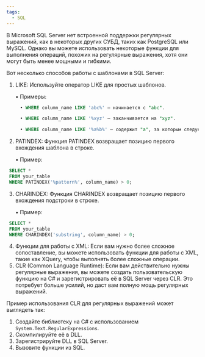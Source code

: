 ```yaml
---
tags:
  - SQL
---
```


В Microsoft SQL Server нет встроенной поддержки регулярных выражений, как в некоторых других СУБД, таких как PostgreSQL или MySQL. Однако вы можете использовать некоторые функции для выполнения операций, похожих на регулярные выражения, хотя они могут быть менее мощными и гибкими.

Вот несколько способов работы с шаблонами в SQL Server:

1. LIKE: Используйте оператор LIKE для простых шаблонов.

   • Примеры:
```sql
     • WHERE column_name LIKE 'abc%' — начинается с "abc".

     • WHERE column_name LIKE '%xyz' — заканчивается на "xyz".

     • WHERE column_name LIKE '%a%b%' — содержит "a", за которым следует "b".
```

2. PATINDEX: Функция PATINDEX возвращает позицию первого вхождения шаблона в строке.

   • Пример:
     
```sql
 SELECT *
 FROM your_table
 WHERE PATINDEX('%pattern%', column_name) > 0;
```

3. CHARINDEX: Функция CHARINDEX возвращает позицию первого вхождения подстроки в строке.

   • Пример:
     
```sql
 SELECT *
 FROM your_table
 WHERE CHARINDEX('substring', column_name) > 0;
```


4. Функции для работы с XML: Если вам нужно более сложное сопоставление, вы можете использовать функции для работы с XML, такие как XQuery, чтобы выполнять более сложные операции.
5. CLR (Common Language Runtime): Если вам действительно нужны регулярные выражения, вы можете создать пользовательскую функцию на C# и зарегистрировать её в SQL Server через CLR. Это потребует больше усилий, но даст вам полную мощь регулярных выражений.

Пример использования CLR для регулярных выражений может выглядеть так:
1. Создайте библиотеку на C# с использованием `System.Text.RegularExpressions`.
2. Скомпилируйте её в DLL.
3. Зарегистрируйте DLL в SQL Server.
4. Вызовите функции из SQL.
